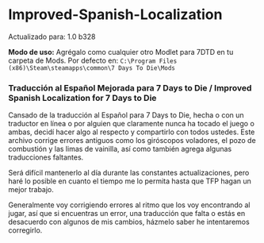 # Improved-Spanish-Localization

Actualizado para: 1.0 b328

**Modo de uso:** Agrégalo como cualquier otro Modlet para 7DTD en tu carpeta de Mods. Por defecto en: `C:\Program Files (x86)\Steam\steamapps\common\7 Days To Die\Mods`

### Traducción al Español Mejorada para 7 Days to Die / Improved Spanish Localization for 7 Days to Die

Cansado de la traducción al Español para 7 Days to Die, hecha o con un traductor en línea o por alguien que claramente nunca ha tocado el juego o ambas, decidí hacer algo al respecto y compartirlo con todos ustedes. 
Este archivo corrige errores antiguos como los giróscopos voladores, el pozo de combustión y las limas de vainilla, así como también agrega algunas traducciones faltantes. 

Será difícil mantenerlo al día durante las constantes actualizaciones, pero haré lo posible en cuanto el tiempo me lo permita hasta que TFP hagan un mejor trabajo.

Generalmente voy corrigiendo errores al ritmo que los voy encontrando al jugar, así que si encuentras un error, una traducción que falta o estás en desacuerdo con algunos de mis cambios, házmelo saber he intentaremos corregirlo.

